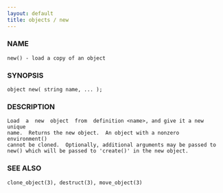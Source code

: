 ```yaml
---
layout: default
title: objects / new
---
```


### NAME

    new() - load a copy of an object

### SYNOPSIS

    object new( string name, ... );

### DESCRIPTION

    Load  a  new  object  from  definition <name>, and give it a new unique
    name.  Returns the new object.  An object with a nonzero  environment()
    cannot be cloned.  Optionally, additional arguments may be passed to
    new() which will be passed to 'create()' in the new object.

### SEE ALSO

    clone_object(3), destruct(3), move_object(3)

